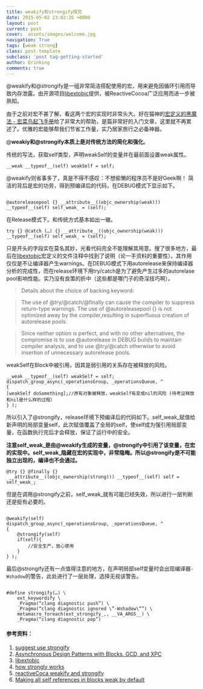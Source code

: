 ```yaml
---
title: weakify和strongify探究
date: 2015-05-02 23:02:26 +0800
layout: post
current: post
cover:  assets/images/welcome.jpg
navigation: True
tags: [weak strong]
class: post-template
subclass: 'post tag-getting-started'
author: Drinking
comments: true
---
```



@weakify和@strongify是一组非常简洁搭配使用的宏，用来避免因循环引用而导致内存泄露。由开源项目[libextobjc](https://github.com/jspahrsummers/libextobjc)提供，被ReactiveCocoa广泛应用而进一步被熟知。

由于之前对宏不甚了解，看这两个宏的实现时非常头大。好在猫神的[宏定义的黑魔法 - 宏菜鸟起飞手册](http://onevcat.com/2014/01/black-magic-in-macro/)给了非常大的帮助，是篇非常好的入门文章，这里就不再累述了。优雅的宏能够帮我们节省工作量，实乃居家旅行之必备神器。

@**weakiy和@strongify本质上是对传统方法的简化和强化**。

传统的写法，获取self类型，声明weakSelf的变量并在最前面设置weak属性。


```objc
__weak __typeof__(self) weakSelf = self;
```

@weakify则省事多了，真是不得不感叹：不想偷懒的程序员不是好Geek啊！
简洁的背后是宏的功劳，得到预编译后的代码，在DEBUG模式下显示如下。

```objc

@autoreleasepool {} __attribute__((objc_ownership(weak))) __typeof__(self) self_weak_ = (self);
```
在Release模式下。和传统方式基本如出一辙。
```objc
try {} @catch (…) {} __attribute__((objc_ownership(weak))) __typeof__(self) self_weak_ = (self);
```

只是开头的字段实在莫名其妙，光看代码完全不能理解其用意。搜了很多地方，最后在[libextobjc](https://github.com/jspahrsummers/libextobjc/blob/8942c6bca6a06717ee9edc0bf02b24b9d8ac4d77/extobjc/EXTScope.h)宏定义的文件注释中找到了说明（论一手资料的重要性）。其作用仅仅是不让编译器产生warnings。在DEBUG模式下用autorelease来保持编译器分析的完成性，而在release环境下用try/catch是为了避免产生过多的autorelase pool影响性能。实乃没有良策的折中（这些都是哪门子的奇淫技巧啊）。

>Details about the choice of backing keyword:

>The use of @try/@catch/@finally can cause the compiler to suppress return-type warnings.
>The use of @autoreleasepool {} is not optimized away by the compiler,resulting in superfluous creation of autorelease pools.

>Since neither option is perfect, and with no other alternatives, the compromise is to use @autorelease in DEBUG builds to maintain compiler analysis, and to use @try/@catch otherwise to avoid insertion of unnecessary autorelease pools.


weakSelf在Block中被引用，因其是弱引用的关系存在被释放的风险。
```objc
__weak __typeof__(self) weakSelf = self;
dispatch_group_async(_operationsGroup, _operationsQueue, ^
{
[weakSelf doSomething];//原有对象被释放，weakSelf有变成nil的风险 (待考证释放和nil是什么样的过程）
} );
```
所以引入了@strongify，release环境下预编译后的代码如下。self_weak_赋值给新声明的局部变量self，此次赋值覆盖了全局的self，使self成为强引用局部变量，在函数执行完后才会释放，保证了运行中的安全。

**注意self_weak_是由@weakify生成的变量，@strongify中引用了该变量，在宏的实现中。self_weak_隐藏在宏的实现中，非常隐晦。所以@strongify是不可能独立出现的，编译也不会通过。**
```objc
@try {} @finally {}
 __attribute__((objc_ownership(strong))) __typeof__(self) self = self_weak_; 
```


但是在调用@strongify之前，self_weak_就有可能已经失效，所以进行一层判断还是挺有必要的。

```objc

@weakify(self)
dispatch_group_async(_operationsGroup, _operationsQueue, ^
{
    @strongify(self)
    if(self){
        //安全生产，放心使用
    }
} );

```

最后@strongify还有一点值得注意的地方，在声明局部self变量时会出现编译器`-Wshadow`的警告，此处进行了一层处理，选择无视该警告。

```objc

#define strongify(…) \
    ext_keywordify \
    _Pragma(“clang diagnostic push”) \
    _Pragma(“clang diagnostic ignored \”-Wshadow\””) \
    metamacro_foreach(ext_strongify_,, __VA_ARGS__) \
    _Pragma(“clang diagnostic pop”)

```


#### 参考资料：
1. [suggest use strongify](http://stackoverflow.com/questions/17104634/referring-to-weak-self-inside-a-nested-block)
2. [Asynchronous Design Patterns with Blocks, GCD, and XPC](https://developer.apple.com/videos/wwdc/2012/?id=712)
3. [libextobjc](https://github.com/jspahrsummers/libextobjc/blob/8942c6bca6a06717ee9edc0bf02b24b9d8ac4d77/extobjc/EXTScope.h)
4. [how strongly works](http://stackoverflow.com/questions/28305356/ios-proper-use-of-weakifyself-and-strongifyself/29436402#29436402)
5. [reactiveCoca weakify and strongify](http://stackoverflow.com/questions/21716982/explanation-of-how-weakify-and-strongify-work-in-reactivecocoa-libextobjc/21716983#21716983)
6. [Making all self references in blocks weak by default](https://coderwall.com/p/vaj4tg/making-all-self-references-in-blocks-weak-by-default)